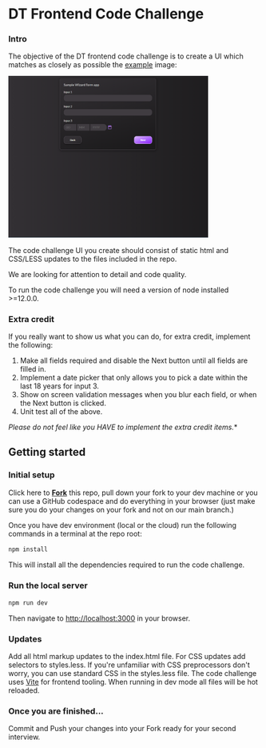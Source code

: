 # DT Frontend Code Challenge

### Intro

The objective of the DT frontend code challenge is to create a UI which matches as closely as possible the [example](example.png) image:

<img src="example.png" alt="example" width="400"/>

The code challenge UI you create should consist of static html and CSS/LESS updates to the files included in the repo.  

We are looking for attention to detail and code quality.

To run the code challenge you will need a version of node installed >=12.0.0.

### Extra credit

If you really want to show us what you can do, for extra credit, implement the following:

1. Make all fields required and disable the Next button until all fields are filled in.
2. Implement a date picker that only allows you to pick a date within the last 18 years for input 3.
3. Show on screen validation messages when you blur each field, or when the Next button is clicked.
4. Unit test all of the above.

*Please do not feel like you HAVE to implement the extra credit items.**

Getting started
---------------

### Initial setup

Click here to **[Fork](https://github.com/dunstanthomas/frontend-code-challenge/fork)** this repo, pull down your fork to your dev machine or you can use a GitHub codespace and do everything in your browser (just make sure you do your changes on your fork and not on our main branch.)

Once you have dev environment (local or the cloud) run the following commands in a terminal at the repo root:

```bash
npm install
```

This will install all the dependencies required to run the code challenge.

### Run the local server

```bash
npm run dev
```

Then navigate to [http://localhost:3000](http://localhost:3000) in your browser.

### Updates

Add all html markup updates to the index.html file. For CSS updates add selectors to styles.less. If you're unfamiliar with CSS  preprocessors don't worry, you can use standard CSS in the styles.less file. The code challenge uses [Vite](https://vitejs.dev/) for frontend tooling. When running in dev mode all files will be hot reloaded.

### Once you are finished...

Commit and Push your changes into your Fork ready for your second interview.


